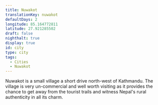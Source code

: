 ```yaml
---
title: Nuwakot
translationKey: nuwakot
defaultDays: 2
longitude: 85.164772811
latitude: 27.921285502
draft: false
nighthalt: true
display: true
id: city
type: city
tags:
  - Cities
  - Nuwakot
---
```

Nuwakot is a small village a short drive north-west of Kathmandu. The village is very un-commercial and well worth visiting as it provides the chance to get away from the tourist trails and witness Nepal's rural authenticity in all its charm.